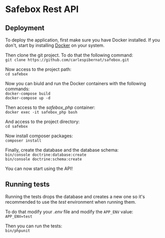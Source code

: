 
# Safebox Rest API

## Deployment
To deploy the application, first make sure you have Docker installed. If you don't, start by installing [Docker](https://docs.docker.com/install/ "Docker") on your system.

Then clone the git project. To do that the following command:  
`git clone https://github.com/carlespibernat/safebox.git`

Now access to the project path:  
`cd safebox`

Now you can biuld and run the Docker containers with the following commands:  
`docker-compose build`  
`docker-compose up -d`

Then access to the *safebox_php* container:  
`docker exec -it safebox_php bash`

And access to the project directory:  
`cd safebox`

Now install composer packages:  
`composer install`

Finally, create the database and the database schema:  
`bin/console doctrine:database:create`  
`bin/console doctrine:schema:create`

You can now start using the API!

## Running tests
Running the tests drops the database and creates a new one so it's recommended to use the *test* environment when running them.

To do that modify your *.env* file and modify the `APP_ENV` value:  
`APP_ENV=test`

Then you can run the tests:  
`bin/phpunit`
